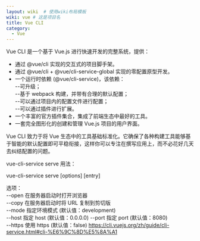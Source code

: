 ```yaml
---
layout: wiki  # 使用wiki布局模板
wiki: vue # 这是项目名
title: Vue CLI
category:
  - Vue
---
```


Vue CLI 是一个基于 Vue.js 进行快速开发的完整系统，提供：  
- 通过 @vue/cli 实现的交互式的项目脚手架。 
- 通过 @vue/cli + @vue/cli-service-global 实现的零配置原型开发。 
- 一个运行时依赖 (@vue/cli-service)，该依赖：  
--可升级；  
--基于 webpack 构建，并带有合理的默认配置；  
--可以通过项目内的配置文件进行配置；  
--可以通过插件进行扩展。  
- 一个丰富的官方插件集合，集成了前端生态中最好的工具。 
- 一套完全图形化的创建和管理 Vue.js 项目的用户界面。 

Vue CLI 致力于将 Vue 生态中的工具基础标准化。它确保了各种构建工具能够基于智能的默认配置即可平稳衔接，这样你可以专注在撰写应用上，而不必花好几天去纠结配置的问题。
 
 vue-cli-service serve 用法：
 
 vue-cli-service serve \[options\] \[entry\] 
 
 选项：  
 --open 在服务器启动时打开浏览器  
 --copy 在服务器启动时将 URL 复制到剪切版  
 --mode 指定环境模式 (默认值：development)  
 --host 指定 host (默认值：0.0.0.0) --port 指定 port (默认值：8080)  
 --https 使用 https (默认值：false) https://cli.vuejs.org/zh/guide/cli-service.html#cli-%E6%9C%8D%E5%8A%A1
